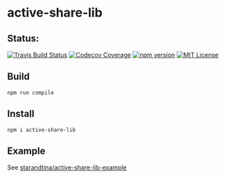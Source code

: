 # active-share-lib

## Status:
[![Travis Build Status](https://img.shields.io/travis/starandtina/active-share-lib.svg?style=flat-square)](https://travis-ci.org/starandtina/starwars-names)
[![Codecov Coverage](https://img.shields.io/codecov/c/github/starandtina/active-share-lib.svg?style=flat-square)](https://codecov.io/github/starandtina/starwars-names)
[![npm version](https://img.shields.io/npm/v/active-share-lib.svg?style=flat-square)](https://www.npmjs.com/package/starwars-names-kz)
[![MIT License](https://img.shields.io/npm/l/active-share-lib.svg?style=flat-square)](https://opensource.org/licenses/MIT)

## Build

```
npm run compile
```

## Install

```
npm i active-share-lib
```

## Example

See [starandtina/active-share-lib-example](https://github.com/starandtina/active-share-lib-example)
